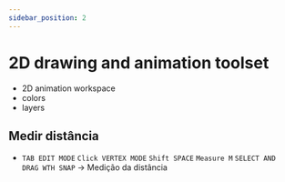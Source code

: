 ```yaml
---
sidebar_position: 2
---
```


# 2D drawing and animation toolset
- 2D animation workspace
- colors
- layers


## Medir distância
- `TAB EDIT MODE` `Click VERTEX MODE` `Shift SPACE` `Measure M` `SELECT AND DRAG WTH SNAP` -> Medição da distância